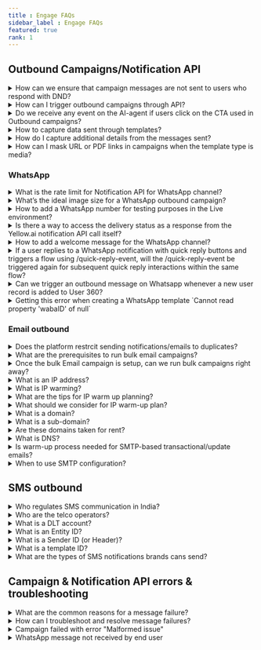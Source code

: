 ```yaml
---
title : Engage FAQs
sidebar_label : Engage FAQs
featured: true
rank: 1
---
```


## Outbound Campaigns/Notification API

<details>
<summary> How can we ensure that campaign messages are not sent to users who respond with DND?</summary>

To prevent sending campaigns to users who respond with DND, follow these steps:

1. Create and train an [intent on relevant uttrences like DND and unsubscribe](https://docs.yellow.ai/docs/platform_concepts/studio/train/intents#add-intents-and-utterances).
2. Set up a flow triggered by the respective intent.
3. Within the flow, [update the opt-in property when the intent is triggered.
4. Use this updated property as a [condition in segment](https://docs.yellow.ai/docs/platform_concepts/engagement/cdp/user_data_segments/creating_managing_user_segment) targeting to exclude users who have opted for DND from receiving further campaign messages.

For a detailed help guide, refer to [Engage user guide](https://docs.yellow.ai/docs/cookbooks/engage/optout-campaigns).

</details>


<details>
<summary> How can I trigger outbound campaigns through API?</summary> 

You can initiate outbound campaigns using notification APIs. These APIs provide the necessary functionality to trigger campaigns programmatically, allowing for seamless integration with your existing systems or applications.

For more details, see[Notification APIs](https://docs.yellow.ai/docs/platform_concepts/engagement/outbound/notification-engine#23-postman-collections).

</details>




<details>
<summary> Do we receive any event on the AI-agent if users click on the CTA used in Outbound campaigns? </summary>

No, for CTA button clicks, you will not receive any events on the AI-agent.

</details>

<details>
<summary> How to capture data sent through templates? </summary>

To capture the data sent in the template, You can capture template ID, variable data, and sender ID on Quick Reply buttons, you can use the Quick Reply event. This event will provide you with access to the event data (`{{data.event.data}}`), event name (`{{data.event.templateName}}`), and sender ID (`{{sender}}`).

</details>



<details>
<summary>
 How do I capture additional details from the messages sent?</summary>


To capture additional details from the messages sent, you can pass inside  the `customPayload` in the `config` object. This allows you to include specific data within the message payload, which can then be accessed and processed by your AI-agent. You can pass upto three variables.

For example, you can include relevant variables such as waybill numbers, IDs, or codes within the customPayload field of the config object.

Here's an example of how to structure the customPayload field within the Config object:

```json

{
    "userDetails": {
        "number": ""
    },
    "notification": {
        "type": "whatsapp",
        "sender": "917888000000",
        "templateId": "order_out_for_delivery_prepaid_copy",
        "params": {
            "orderId":"1234",
            "quickReplies": {
                "ctaUrlParam": "order?order_id=2392409"
            }
        }
    },
    "config": {
        "customPayload": {
            "waybill": "15893217051240",
            "cp_id": "4",
            "account_code": "Delhivery Express"
        }
    }
}

```


Then, to retrieve data within your AI-agent, you can use the following syntax:


`{{{data.event.extraParams.customPayload.{variableName}}}}`

For example:


`{{{data.event.extraParams.customPayload.waybill}}}`


</details>


<details>
<summary> How can I mask URL or PDF links in campaigns when the template type is media?

   </summary>
While applying media templates, you don't need to provide the actual invoice file link. Instead, you can share a sample image during the template creation process. For instance, to send invoices, consider replacing standard campaigns with event-triggered campaigns to ensure that the image links are not exposed on the platform. This approach helps maintain confidentiality and prevents unauthorized access to sensitive information.

</details>



### WhatsApp 

<details>

<summary>What is the rate limit for Notification API for WhatsApp channel?</summary>

By default, the rate limit is set to 2000 calls/min. If you want to reduce this rate, create a ticket requesting the same or contact support.
</details>


<details>

<summary>
What’s the ideal image size for a WhatsApp outbound campaign?</summary>
WhatsApp automatically resizes images. It is recommended to keep the aspect ratio of 1:1.
</details>


<details>

<summary>
How to add a WhatsApp number for testing purposes in the Live environment?
</summary>

1. In Channels, select <b>WhatsApp messenger</b> in the Live environment.
2. Click on the more options icon and select **Edit**.

   ![](https://i.imgur.com/8uSndt0.png)

3. **Enable development mode** using the toggle button.

   ![](https://i.imgur.com/MkazXQE.png)

4. Enter the number in **Developer whatsapp number**. 
5. To add more WhatsApp business numbers, click **Add phone numbers**.
6. Click **Save**.

</details>

<details>

<summary>Is there a way to access the delivery status as a response from the Yellow.ai notification API call itself?</summary>

No, there isn't a direct way to access the delivery status as part of the response from the Yellow.ai notification API call. You need to use webhook URL to receive delivery status updates.

The delivery status is asynchronous. This means that we don't have a precise timeframe for when a message will be delivered or read. Consequently, waiting for an unknown duration is not a feasible approach to obtain the delivery status within the API call response.

</details>

<details>
<summary>How to add a welcome message for the WhatsApp channel?</summary>
The default message does not come automatically for WhatsApp. You have to train with initial <a href="https://docs.yellow.ai/docs/platform_concepts/studio/train/intents#24-add-utterance">utterance </a> like “hi” or “hello” to trigger a flow.
</details>


<details>
<summary>If a user replies to a WhatsApp notification with quick reply buttons and triggers a flow using /quick-reply-event, will the /quick-reply-event be triggered again for subsequent quick reply interactions within the same flow?</summary>

No, the /quick-reply-event is specific to WhatsApp notifications and will only be triggered for replies to those notifications. It will not be triggered again for subsequent quick reply interactions within the same flow.
</details>



<details>
<summary> Can we trigger an outbound message on Whatsapp whenever a new user record is added to User 360? </summary>

You can use [User360 events](https://docs.yellow.ai/docs/platform_concepts/studio/events/event-hub#7-user-360-events-system-events) in [Even-based workflow campaign](https://docs.yellow.ai/docs/platform_concepts/engagement/event-triggered-campaign) to send out messages on User 360 events.

</details>


<details>
<summary>Getting this error when creating a WhatsApp template `Cannot read property 'wabaID' of null`</summary>

This error can occur when you are trying to create a WhatsApp template or access a WhatsApp Business number, and the corresponding variable is null or undefined.

To address this error, ensure that the [WhatsApp business account is configured](https://docs.yellow.ai/docs/platform_concepts/channelConfiguration/whatsapp-configuration) successfully.

</details>


### Email outbound

<details>
 <summary>Does the platform restrcit sending notifications/emails to duplicates?</summary>
 <div>
  <br/>
  <div>Yes, the platform automatically identifies duplicate identifiers before sending campaign messages or notifications.</div>
   </div>
</details>

<details>
<summary>What are the prerequisites to run bulk email campaigns?</summary>
  

The yellow.ai will help in setting up a Bulk email campaign account. The following are the steps involved:

   - Creating a bulk email campaigns account for the brand.
   - Procuring a dedicated IP address for the brand's email campaign account
   - Doing domain authentication and reverse DNS setup along with the brand's DNS team.
   - Time taken for this activity: 7-10 working days.

</details>


<details>
 <summary>Once the bulk Email campaign is setup, can we run bulk campaigns right away?</summary>

 <div>

   No. Unlike many channels like SMS, WhatsApp, we cannot send lakhs or thousands of emails from day one. Email is a highly regulated channel where the ISP (internet service providers and the end-user's email clients (aka emailbox) screens for the reputation of the IP address from which the emails are sent from.

   Hence, we need to spend considerable time in increasing the reputation of the IP address from which the bulk emails are sent. This process is called ‘IP Warming’.

</div>
</details>

<details>
<summary>What is an IP address?</summary>

Internet Protocol Address (shortly, IP address) is a unique numerical address that defines your location on the internet. Roughly , this is like your house address which is needed to locate you and your identity .

  

Each of internet-connected device will have an IP address. To know your local IP address, Google for *What is my IP?*, and you will get the answer.
</details>


<details>
<summary>
What is IP warming?</summary>

IP addresses need to build reputation. The higher the reputation higher is the chance for the mails to be successfully delivered to the end users’ mailbox. To improve the reputation, we perform IP warming.

IP warming is the process of incrementally adding email volume to the new IP address over multiple days and weeks to build a positive sending reputation among the mailbox providers.

Mailboxes treat a new IP address with suspicion until they build a positive sending reputation.

Typically, it takes 4-8 weeks to achieve highest deliverability (subject to vary based on email volume and engagement).

</details>



<details>
<summary>
What are the tips for IP warm up planning?</summary>


- Start your email program with the email content that you feel will perform the best with respect to engagement (opens, clicks).
- Start your email program with the users that you know are most likely to open/engage with your emails (It could be your best users, favourite customers active on email).
- As you progress with the warm-up plan, keep adding 10-15% of your older user audience to your most engaging user segment that you started with.
- During the course of the IP warming program, we should be incrementally adding the audience size from highest engaging users to the lowest, dull engaging users based on the historic experience.
- During the first two weeks, send emails to the most engage-worthy users. The brands could help with the audience.
- During the third and fourth weeks, we could include the audience users who have opened/clicked emails in last 60 days from your previous email program.
- During the first six weeks, we should avoid sending emails to the least engaged/ bounce-worthy users, spam-markers.

  **IP warm-up plan** for new dedicated IP address (for enterprises with high-volume email program plans).

  

[Typical IP Warm-up plan.pdf](https://res.craft.do/user/full/a59774be-e9f6-fe9e-e9df-69fe0168e698/doc/4980E2FD-1F82-4D61-B270-BF2F010EC67C/0D158801-34F9-48AA-B5F8-9743DC239DB7_2/Typical%20IP%20Warm-up%20plan.pdf)

  

IP warm-up plan can tweaked based on the brand’s maximum volume expected to be sent. The thumb rule is that rushing up the IP warming process is not recommended. Going incrementally and steadily is the key.

 </details>
 
<details>
<summary> 
What should we consider for IP warm-up plan?</summary>
 

  
- Different mailbox providers may delay the mail delivery, block the emails during the initial days. It is important to discover the bad user segments after each day and ensure to add the engage-worthy userbase on a daily basis during the warm-up plan.
- IP warming is not only about the incremental increase in volume but also about the engagement ( opens, clicks, bounces, getting marked as spam).
- Opens & clicks engagement positively impact the IP sending reputation.
- Bounces, invalid user email addresses, and spam reports negatively impact the IP sending reputation.
- To keep the engagement rate high, ensure to send emails only to the opted-in users.
- Begin your email sending program by sending an opt-in sign up form. You can have email opt-in across your digital portfolio such as website, WhatsApp bots etc.
- Send only high-relevant content.
- Request the users to whitelist your email ID to deliver directly to ‘primary inbox’ instead of spam or promotions.
- As the list grows, remove non-engaging users.

</details>
 







<details>

<summary>What is a domain?</summary>

  

Computers are extremely fast. They can handle the IP addresses of the Internet-connected devices which are numerical. However, we humans have a lot other things to remember, right? To bail you out from remembering the numerical IPs, comes the domain names.




Domain names are human-readable address. For example, yellow.ai , google.com, Yellow and Google are the domains. `.ai` and `.com` are called top level domains.

</details>



<details>

<summary>What is a sub-domain?</summary>


In the example docs.yellow.ai, `docs` is the sub-domain of yellow.ai.

</details>


<details>

<summary>
Are these domains taken for rent?
</summary>

Yes, you cannot own domains. You can only pay and get the right to use it for the approved time (say 2 years) before renewal. If you fail to renew, this will be available for someone else to buy for a rent.

The place where you pay and get the domains are called 'Registrars'. For example, GoDaddy, CloudFlare (DNS names given are for example and not as a recommendation from yellow.ai) is a registrar from whom you can get domains.
</details>




<details>

<summary>What is DNS?</summary>

In short, Domain Name System (DNS) behaves like a translator. Whenever you types something like yellow.ai on the browser, DNS translates this to computer-friendly IP address and that's why the particular page gets opened.

</details>



<details>

<summary>Is warm-up process needed for SMTP-based transactional/update emails?</summary>

  

No. as this is high-context, relevant and non-bulk outbound type. Also, the SMTP is expected to be sending emails already.

</details>


<details>

<summary>When to use SMTP configuration?</summary>

  
SMTP configuration can be used when the purpose is to send 1:1 transactional/update email notifications through our Notifications API or Workflow campaign and not usually recommended for bulk promotional ones.

</details>





## SMS outbound

<details>

<summary>
Who regulates SMS communication in India?
</summary>


Telecom Regulatory Authority of India (TRAI) is the regulatory body for brand-customer communication.

</details>


<details>

<summary>
Who are the telco operators?
</summary>

Telecom (Or Telco) operators are the likes of brands like Airtel, Jio, Vodafone in India that ensures flow of SMSs (from brands to customers, in this case).

</details>


<details>

<summary>
What is a DLT account?</summary>

Distributed Ledger Technology (DLT) is an account which brands need to create by giving relevant business info. The DLT account is in place to prevent customers from being SMS-spammed.

Brands should create a new DLT account with one of the Telco providers.
</details>


<details>
<summary>
What is an Entity ID?
</summary>

Entitiy ID is the unique ID given to the brand by the TRAI upon successful creation of the DLT account. There can be only one DLT account per business.
</details>


<details>

<summary>
What is a Sender ID (or Header)?
</summary>

Sender ID or Header is a 6-digit alphabetic name for transactional messages and telco operator-fixed 6-digit number for promotional messages. This is a personification of the brand’s contact name with respect to SMS.
</details>

<details>
<summary>
What is a template ID?
</summary>

This is the unique reference to the template message that you apply in the your DLT portal.
</details>


<details>
<summary>
What are the types of SMS notifications brands cans send?
</summary>

There are two types of SMS notifications  - 1. Promotional 2. Transactional.

Transactional notifications has three types:

a. OTP - only for banks.<br/>
b. Service Implicit - transactional notifications sent based on customer’s actions (e.g, product purchase confirmations, service related info, order/delivery status info, OTP by brands).<br/>
c. Service Explicit - Notifications to existing customers only promoting other products/services of the brand.<br/>
</details>


## Campaign & Notification API errors & troubleshooting


<details>
<summary>
What are the common reasons for a message failure?</summary>

Message failures can occur due to various reasons depending on whether the message is sent via **Notification API** or **Outbound Campaigns**. Below are the key reasons categorized accordingly:  

**Notification API – Possible Reasons for Message Failures**  

1. **Incorrect Configuration**: Ensure that API keys, authentication, and webhook settings are properly configured.  
2. **Network Issues**: Unstable network connections may cause API timeouts or failed requests.  
3. **Platform Limitations**: Some messaging platforms (WhatsApp, Facebook, etc.) have rate limits or delivery constraints.  
4. **Validation Failures**: Messages may fail if they do not meet the platform’s validation requirements (e.g., missing required fields).  
5. **Permission Issues**: The sender account may not have the necessary permissions to send messages.  
6. **Data Mismatch**: Incorrect recipient details (phone numbers, email addresses, etc.) can result in undelivered messages.  

**Outbound Campaigns – Possible Reasons for Message Failures**  

1. **Audience Targeting Issues**: Ensure that recipient lists are correctly formatted and contain valid contact details.  
2. **Campaign Configuration Errors**: Incorrect message templates, missing variables, or misconfigured scheduling can cause failures.  
3. **Opt-out Restrictions**: Messages may not be delivered if users have opted out of receiving communications.  
4. **Channel-Specific Rules**: Some platforms restrict promotional or bulk messaging, affecting campaign performance.  
5. **API Rate Limits**: Sending too many messages at once may trigger rate limits, causing delays or failures.  
6. **Invalid Message Content**: Some platforms enforce strict content policies, rejecting messages that do not comply.  

For troubleshooting, see [Outbound Campaign Errors](https://docs.yellow.ai/docs/platform_concepts/engagement/outbound/outbound-campaigns/view-outbound#download-and-analyse-campaign-report) and [Notification API Error Codes](https://docs.yellow.ai/docs/platform_concepts/engagement/outbound/notification-engine#api-error-codes)

</details>



<details>
<summary>How can I troubleshoot and resolve message failures?</summary>

- **For Notification API**:  

  - Check API logs for error messages.  
  - Ensure the correct API key and authentication method are used.  
  - Verify that the recipient's contact details are accurate.  
  - Review rate limits imposed by the messaging platform.  

- **For Outbound Campaigns**:  

  - Validate the recipient list before launching a campaign.  
  - Review campaign logs to identify specific failure reasons.  
  - Test different message formats to ensure compliance with platform rules.  
  - Monitor opt-out rates and adjust messaging strategies accordingly.  

  For more details, see [Outbound Campaign Errors](https://docs.yellow.ai/docs/platform_concepts/engagement/outbound/outbound-campaigns/view-outbound#download-and-analyse-campaign-report) and [Notification API Error Codes](https://docs.yellow.ai/docs/platform_concepts/engagement/outbound/notification-engine#api-error-codes)


</details>


<details>

<summary> Campaign failed with error "Malformed issue" </summary>

The 'Malformed issue' typically occurs when essential properties in your template, such as the phone number, are not available for some users. To resolve this, ensure that the required property variables are accurately captured.

</details>


<details>
<summary> 
WhatsApp message not received by end user
</summary> 


When a campaign triggered via the yellow.ai platform or through API notification fails to deliver the template to the end user's WhatsApp number, it's essential to identify and resolve the issue promptly. This guide provides steps to troubleshoot and resolve WhatsApp message failures effectively.

**To access failure reports, you need access to AI-agent admin or insights admin***.

#### Steps to resolve

**A. If the campaign is triggered from our Yellow.ai platform:**

1. Navigate to the Engagement module and select the Outbound option under the Engage module.
2. [Download the campaign report](https://docs.yellow.ai/docs/platform_concepts/engagement/outbound/outbound-campaigns/view-outbound#download-and-analyse-campaign-report) for the specific campaign to identify any failures.
3. Two reports will be sent to your email address: one indicating the achievement of the set goal and the other highlighting failures with reasons under the error resolution column.

  ![campaign reort](https://i.imgur.com/jQd2VqR.png)
 
**B. If the campaign is triggered using the Notification API**:

1. In the Insights module, navigate to **Data Explorer** page .
2. Open the notification report and filter by campaign ID, template name, or status and click **Apply filters**.

   ![img](https://i.imgur.com/jegyYyw.png)

3. In the Error messages column, hover on the row for which you want to see the reason for message failure.

   ![](https://i.imgur.com/VI1YO88.png)


Additionally, to receive API reports:

For campaigns triggered using API notifications, you can receive the notification report via email based on your preference (This is not applicable for campaigns scheduled via the campaign manager module).


1. In the left navigation bar, go to **Settings** > **API report** under the Engage option.
 
  ![img](https://i.imgur.com/bIDJeND.png)

2. In **Send notification API reports to**, add each email address, and press enter after each.
3. Select the date range for receiving the report and click **Confirm**.

   ![img](https://i.imgur.com/jrpsPte.png)



</details>

